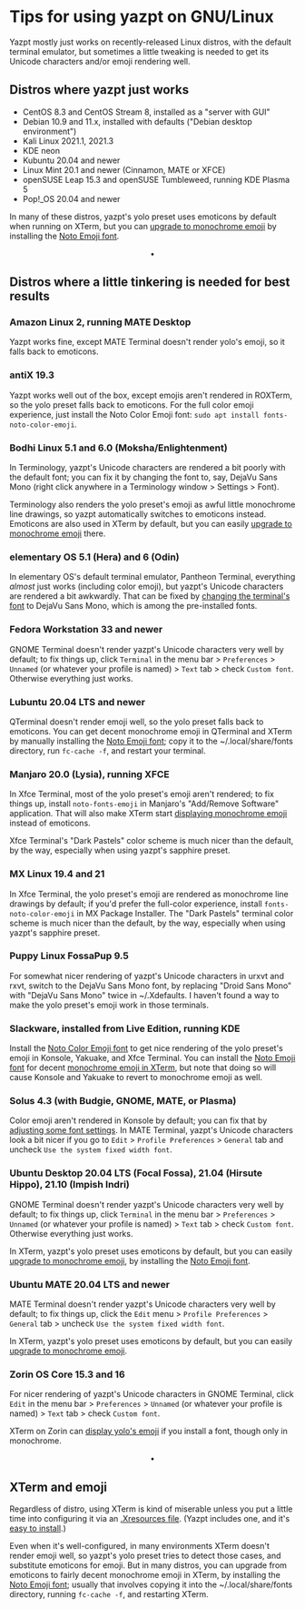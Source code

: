 # Tips for using yazpt on GNU/Linux

Yazpt mostly just works on recently-released Linux distros, with the default terminal emulator, but sometimes a little tweaking is needed to get its Unicode characters and/or emoji rendering well.


## Distros where yazpt just works

* CentOS 8.3 and CentOS Stream 8, installed as a "server with GUI"
* Debian 10.9 and 11.x, installed with defaults ("Debian desktop environment")
* Kali Linux 2021.1, 2021.3
* KDE neon
* Kubuntu 20.04 and newer
* Linux Mint 20.1 and newer (Cinnamon, MATE or XFCE)
* openSUSE Leap 15.3 and openSUSE Tumbleweed, running KDE Plasma 5
* Pop!_OS 20.04 and newer

In many of these distros, yazpt's yolo preset uses emoticons by default when running on XTerm, but you can [upgrade to monochrome emoji](#xterm-and-emoji) by installing the [Noto Emoji font](https://github.com/googlefonts/noto-emoji/blob/master/fonts/NotoEmoji-Regular.ttf).
<p align="center">•</p>


## Distros where a little tinkering is needed for best results

### Amazon Linux 2, running MATE Desktop

Yazpt works fine, except MATE Terminal doesn't render yolo's emoji, so it falls back to emoticons.

### antiX 19.3

Yazpt works well out of the box, except emojis aren't rendered in ROXTerm, so the yolo preset falls back to emoticons. For the full color emoji experience, just install the Noto Color Emoji font: `sudo apt install fonts-noto-color-emoji`.

### Bodhi Linux 5.1 and 6.0 (Moksha/Enlightenment)

In Terminology, yazpt's Unicode characters are rendered a bit poorly with the default font; you can fix it by changing the font to, say, DejaVu Sans Mono (right click anywhere in a Terminology window > Settings > Font).

Terminology also renders the yolo preset's emoji as awful little monochrome line drawings, so yazpt automatically switches to emoticons instead. Emoticons are also used in XTerm by default, but you can easily [upgrade to monochrome emoji](#xterm-and-emoji) there.

### elementary OS 5.1 (Hera) and 6 (Odin)

In elementary OS's default terminal emulator, Pantheon Terminal, everything _almost_ just works (including color emoji), but yazpt's Unicode characters are rendered a bit awkwardly. That can be fixed by [changing the terminal's font](https://elementaryos.stackexchange.com/questions/1149/how-can-i-change-the-default-terminal-font) to DejaVu Sans Mono, which is among the pre-installed fonts.

### Fedora Workstation 33 and newer

GNOME Terminal doesn't render yazpt's Unicode characters very well by default; to fix things up, click `Terminal` in the menu bar > `Preferences` > `Unnamed` (or whatever your profile is named) > `Text` tab > check `Custom font`. Otherwise everything just works.

### Lubuntu 20.04 LTS and newer

QTerminal doesn't render emoji well, so the yolo preset falls back to emoticons. You can get decent monochrome emoji in QTerminal and XTerm by manually installing the [Noto Emoji font](https://github.com/googlefonts/noto-emoji/blob/master/fonts/NotoEmoji-Regular.ttf); copy it to the ~/.local/share/fonts directory, run `fc-cache -f`, and restart your terminal.

### Manjaro 20.0 (Lysia), running XFCE

In Xfce Terminal, most of the yolo preset's emoji aren't rendered; to fix things up, install `noto-fonts-emoji` in Manjaro's "Add/Remove Software" application. That will also make XTerm start [displaying monochrome emoji](#xterm-and-emoji) instead of emoticons.

Xfce Terminal's "Dark Pastels" color scheme is much nicer than the default, by the way, especially when using yazpt's sapphire preset.

### MX Linux 19.4 and 21

In Xfce Terminal, the yolo preset's emoji are rendered as monochrome line drawings by default; if you'd prefer the full-color experience, install `fonts-noto-color-emoji` in MX Package Installer. The "Dark Pastels" terminal color scheme is much nicer than the default, by the way, especially when using yazpt's sapphire preset.

### Puppy Linux FossaPup 9.5

For somewhat nicer rendering of yazpt's Unicode characters in urxvt and rxvt, switch to the DejaVu Sans Mono font, by replacing "Droid Sans Mono" with "DejaVu Sans Mono" twice in ~/.Xdefaults. I haven't found a way to make the yolo preset's emoji work in those terminals.

### Slackware, installed from Live Edition, running KDE

Install the [Noto Color Emoji font](https://github.com/googlefonts/noto-emoji/blob/master/fonts/NotoColorEmoji.ttf) to get nice rendering of the yolo preset's emoji in Konsole, Yakuake, and Xfce Terminal. You can install the [Noto Emoji font](https://github.com/googlefonts/noto-emoji/blob/master/fonts/NotoEmoji-Regular.ttf) for decent [monochrome emoji in XTerm](#xterm-and-emoji), but note that doing so will cause Konsole and Yakuake to revert to monochrome emoji as well.

### Solus 4.3 (with Budgie, GNOME, MATE, or Plasma)

Color emoji aren't rendered in Konsole by default; you can fix that by [adjusting some font settings](https://gist.github.com/IgnoredAmbience/7c99b6cf9a8b73c9312a71d1209d9bbb). In MATE Terminal, yazpt's Unicode characters look a bit nicer if you go to `Edit` > `Profile Preferences` > `General` tab and uncheck `Use the system fixed width font`.

### Ubuntu Desktop 20.04 LTS (Focal Fossa), 21.04 (Hirsute Hippo), 21.10 (Impish Indri)

GNOME Terminal doesn't render yazpt's Unicode characters very well by default; to fix things up, click `Terminal` in the menu bar > `Preferences` > `Unnamed` (or whatever your profile is named) > `Text` tab > check `Custom font`. Otherwise everything just works.

In XTerm, yazpt's yolo preset uses emoticons by default, but you can easily [upgrade to monochrome emoji](#xterm-and-emoji), by installing the [Noto Emoji font](https://github.com/googlefonts/noto-emoji/blob/master/fonts/NotoEmoji-Regular.ttf).

### Ubuntu MATE 20.04 LTS and newer

MATE Terminal doesn't render yazpt's Unicode characters very well by default; to fix things up, click the `Edit` menu > `Profile Preferences` > `General` tab > uncheck `Use the system fixed width font`.

In XTerm, yazpt's yolo preset uses emoticons by default, but you can easily [upgrade to monochrome emoji](#xterm-and-emoji).

### Zorin OS Core 15.3 and 16

For nicer rendering of yazpt's Unicode characters in GNOME Terminal, click `Edit` in the menu bar > `Preferences` > `Unnamed` (or whatever your profile is named) > `Text` tab > check `Custom font`.

XTerm on Zorin can [display yolo's emoji](#xterm-and-emoji) if you install a font, though only in monochrome.
<p align="center">•</p>


## XTerm and emoji

Regardless of distro, using XTerm is kind of miserable unless you put a little time into configuring it via an [.Xresources file](./resources/Xresources). (Yazpt includes one, and it's [easy to install](./resources/install-resources.zsh).)

Even when it's well-configured, in many environments XTerm doesn't render emoji well, so yazpt's yolo preset tries to detect those cases, and substitute emoticons for emoji. But in many distros, you can upgrade from emoticons to fairly decent monochrome emoji in XTerm, by installing the [Noto Emoji font](https://github.com/googlefonts/noto-emoji/blob/master/fonts/NotoEmoji-Regular.ttf); usually that involves copying it into the ~/.local/share/fonts directory, running `fc-cache -f`, and restarting XTerm.
